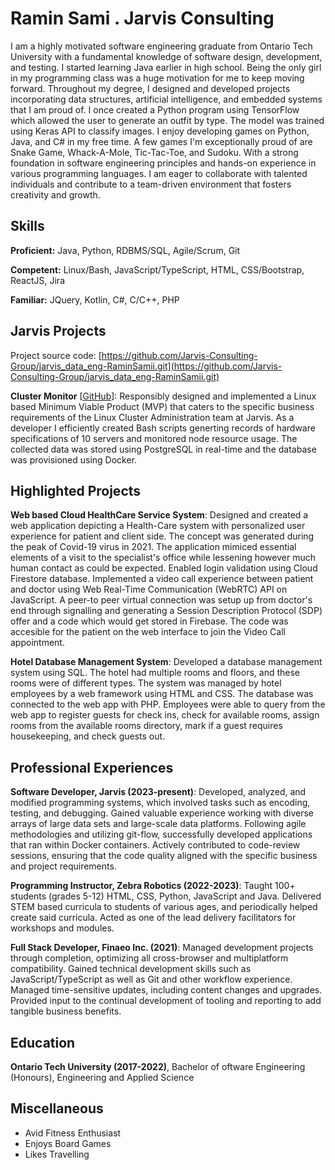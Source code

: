 # Ramin Sami . Jarvis Consulting

I am a highly motivated software engineering graduate from Ontario Tech University with a fundamental knowledge of software design, development, and testing. I started learning Java earlier in high school. Being the only girl in my programming class was a huge motivation for me to keep moving forward. Throughout my degree, I designed and developed projects incorporating data structures, artificial intelligence, and embedded systems that I am proud of. I once created a Python program using TensorFlow which allowed the user to generate an outfit by type. The model was trained using Keras API to classify images. I enjoy developing games on Python, Java, and C# in my free time. A few games I'm exceptionally proud of are Snake Game, Whack-A-Mole, Tic-Tac-Toe, and Sudoku. With a strong foundation in software engineering principles and hands-on experience in various programming languages. I am eager to collaborate with talented individuals and contribute to a team-driven environment that fosters creativity and growth.

## Skills

**Proficient:** Java, Python, RDBMS/SQL, Agile/Scrum, Git

**Competent:** Linux/Bash, JavaScript/TypeScript, HTML, CSS/Bootstrap, ReactJS, Jira

**Familiar:** JQuery, Kotlin, C#, C/C++, PHP

## Jarvis Projects

Project source code: [https://github.com/Jarvis-Consulting-Group/jarvis_data_eng-RaminSamii.git](https://github.com/Jarvis-Consulting-Group/jarvis_data_eng-RaminSamii.git)


**Cluster Monitor** [[GitHub](https://github.com/Jarvis-Consulting-Group/jarvis_data_eng-RaminSamii.git/tree/master/linux_sql)]: Responsibly designed and implemented a Linux based Minimum Viable Product (MVP) that caters to the specific business requirements of the Linux Cluster Administration team at Jarvis. As a developer I efficiently created Bash scripts generting records of hardware specifications of 10 servers and monitored node resource usage. The collected data was stored using PostgreSQL in real-time and the database was provisioned using Docker.


## Highlighted Projects
**Web based Cloud HealthCare Service System**: Designed and created a web application depicting a Health-Care system with personalized user experience for patient and client side. The concept was generated during the peak of Covid-19 virus in 2021. The application mimiced essential elements of a visit to the specialist's office while lessening however much human contact as could be expected. Enabled login validation using Cloud Firestore database. Implemented a video call experience between patient and doctor using Web Real-Time Communication (WebRTC) API on JavaScript. A peer-to peer virtual connection was setup up from doctor's end through signalling and generating a Session Description Protocol (SDP) offer and a code which would get stored in Firebase. The code was accesible for the patient on the web interface to join the Video Call appointment.

**Hotel Database Management System**: Developed a database management system using SQL. The hotel had multiple rooms and floors, and these rooms were of different types. The system was managed by hotel employees by a web framework using HTML and CSS. The database was connected to the web app with PHP. Employees were able to query from the web app to register guests for check ins, check for available rooms, assign rooms from the available rooms directory, mark if a guest requires housekeeping, and check guests out.


## Professional Experiences

**Software Developer, Jarvis (2023-present)**: Developed, analyzed, and modified programming systems, which involved tasks such as encoding, testing, and debugging. Gained valuable experience working with diverse arrays of large data sets and large-scale data platforms. Following agile methodologies and utilizing git-flow, successfully developed applications that ran within Docker containers. Actively contributed to code-review sessions, ensuring that the code quality aligned with the specific business and project requirements.

**Programming Instructor, Zebra Robotics (2022-2023)**: Taught 100+ students (grades 5-12) HTML, CSS, Python, JavaScript and Java. Delivered STEM based curricula to students of various ages, and periodically helped create said curricula. Acted as one of the lead delivery facilitators for workshops and modules.

**Full Stack Developer, Finaeo Inc. (2021)**: Managed development projects through completion, optimizing all cross-browser and multiplatform compatibility. Gained technical development skills such as JavaScript/TypeScript as well as Git and other workflow experience. Managed time-sensitive updates, including content changes and upgrades. Provided input to the continual development of tooling and reporting to add tangible business benefits. 


## Education
**Ontario Tech University (2017-2022)**, Bachelor of oftware Engineering (Honours), Engineering and Applied Science


## Miscellaneous
- Avid Fitness Enthusiast
- Enjoys Board Games
- Likes Travelling